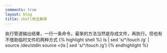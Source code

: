 ```yaml
---
comments: true
layout: blog
title: shell用法集锦
---
```


执行管道输出结果，一行一条命令，最笨的方法当然是存成文件，再执行。但也有不借助临时文件的两种方式
{% highlight shell %}
ls | sed 's/^/touch /g' | source /dev/stdin
source <(ls | sed 's/^/touch /g')
{% endhighlight %}


